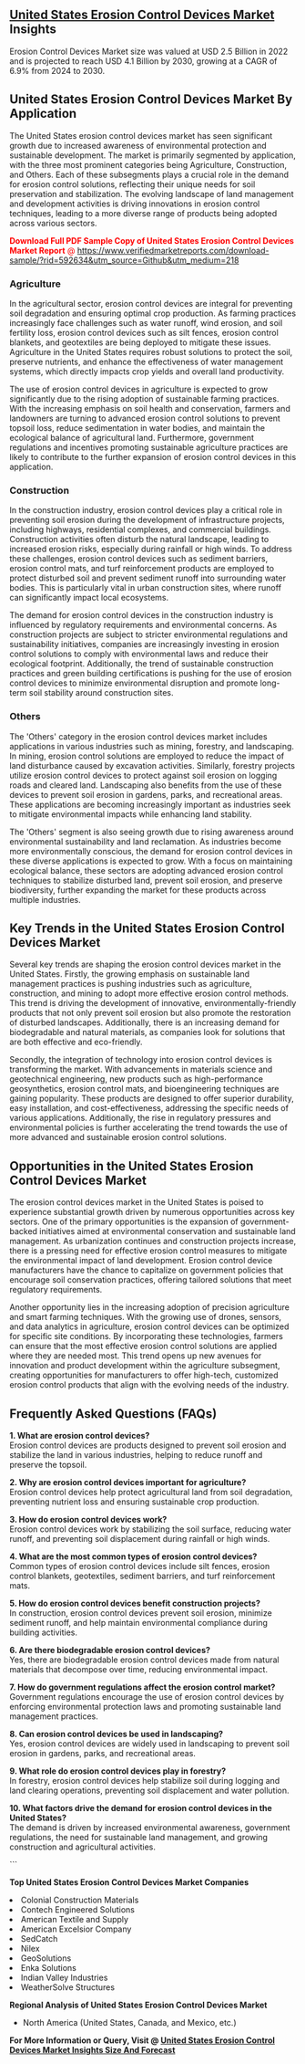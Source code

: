 <h2><a href="https://www.verifiedmarketreports.com/download-sample/?rid=592634&amp;utm_source=Github&amp;utm_medium=218" target="_blank">United States Erosion Control Devices Market</a> Insights</h2><p>Erosion Control Devices Market size was valued at USD 2.5 Billion in 2022 and is projected to reach USD 4.1 Billion by 2030, growing at a CAGR of 6.9% from 2024 to 2030.</p><p> <h2>United States Erosion Control Devices Market By Application</h2> The United States erosion control devices market has seen significant growth due to increased awareness of environmental protection and sustainable development. The market is primarily segmented by application, with the three most prominent categories being Agriculture, Construction, and Others. Each of these subsegments plays a crucial role in the demand for erosion control solutions, reflecting their unique needs for soil preservation and stabilization. The evolving landscape of land management and development activities is driving innovations in erosion control techniques, leading to a more diverse range of products being adopted across various sectors. <p><span class=""><span style="color: #ff0000;"><strong>Download Full PDF Sample Copy of United States Erosion Control Devices Market Report</strong> @ </span><a href="https://www.verifiedmarketreports.com/download-sample/?rid=592634&amp;utm_source=Github&amp;utm_medium=218" target="_blank">https://www.verifiedmarketreports.com/download-sample/?rid=592634&amp;utm_source=Github&amp;utm_medium=218</a></span></p> <h3>Agriculture</h3> <p>In the agricultural sector, erosion control devices are integral for preventing soil degradation and ensuring optimal crop production. As farming practices increasingly face challenges such as water runoff, wind erosion, and soil fertility loss, erosion control devices such as silt fences, erosion control blankets, and geotextiles are being deployed to mitigate these issues. Agriculture in the United States requires robust solutions to protect the soil, preserve nutrients, and enhance the effectiveness of water management systems, which directly impacts crop yields and overall land productivity.</p> <p>The use of erosion control devices in agriculture is expected to grow significantly due to the rising adoption of sustainable farming practices. With the increasing emphasis on soil health and conservation, farmers and landowners are turning to advanced erosion control solutions to prevent topsoil loss, reduce sedimentation in water bodies, and maintain the ecological balance of agricultural land. Furthermore, government regulations and incentives promoting sustainable agriculture practices are likely to contribute to the further expansion of erosion control devices in this application.</p> <h3>Construction</h3> <p>In the construction industry, erosion control devices play a critical role in preventing soil erosion during the development of infrastructure projects, including highways, residential complexes, and commercial buildings. Construction activities often disturb the natural landscape, leading to increased erosion risks, especially during rainfall or high winds. To address these challenges, erosion control devices such as sediment barriers, erosion control mats, and turf reinforcement products are employed to protect disturbed soil and prevent sediment runoff into surrounding water bodies. This is particularly vital in urban construction sites, where runoff can significantly impact local ecosystems.</p> <p>The demand for erosion control devices in the construction industry is influenced by regulatory requirements and environmental concerns. As construction projects are subject to stricter environmental regulations and sustainability initiatives, companies are increasingly investing in erosion control solutions to comply with environmental laws and reduce their ecological footprint. Additionally, the trend of sustainable construction practices and green building certifications is pushing for the use of erosion control devices to minimize environmental disruption and promote long-term soil stability around construction sites.</p> <h3>Others</h3> <p>The 'Others' category in the erosion control devices market includes applications in various industries such as mining, forestry, and landscaping. In mining, erosion control solutions are employed to reduce the impact of land disturbance caused by excavation activities. Similarly, forestry projects utilize erosion control devices to protect against soil erosion on logging roads and cleared land. Landscaping also benefits from the use of these devices to prevent soil erosion in gardens, parks, and recreational areas. These applications are becoming increasingly important as industries seek to mitigate environmental impacts while enhancing land stability.</p> <p>The 'Others' segment is also seeing growth due to rising awareness around environmental sustainability and land reclamation. As industries become more environmentally conscious, the demand for erosion control devices in these diverse applications is expected to grow. With a focus on maintaining ecological balance, these sectors are adopting advanced erosion control techniques to stabilize disturbed land, prevent soil erosion, and preserve biodiversity, further expanding the market for these products across multiple industries.</p> <h2>Key Trends in the United States Erosion Control Devices Market</h2> <p>Several key trends are shaping the erosion control devices market in the United States. Firstly, the growing emphasis on sustainable land management practices is pushing industries such as agriculture, construction, and mining to adopt more effective erosion control methods. This trend is driving the development of innovative, environmentally-friendly products that not only prevent soil erosion but also promote the restoration of disturbed landscapes. Additionally, there is an increasing demand for biodegradable and natural materials, as companies look for solutions that are both effective and eco-friendly.</p> <p>Secondly, the integration of technology into erosion control devices is transforming the market. With advancements in materials science and geotechnical engineering, new products such as high-performance geosynthetics, erosion control mats, and bioengineering techniques are gaining popularity. These products are designed to offer superior durability, easy installation, and cost-effectiveness, addressing the specific needs of various applications. Additionally, the rise in regulatory pressures and environmental policies is further accelerating the trend towards the use of more advanced and sustainable erosion control solutions.</p> <h2>Opportunities in the United States Erosion Control Devices Market</h2> <p>The erosion control devices market in the United States is poised to experience substantial growth driven by numerous opportunities across key sectors. One of the primary opportunities is the expansion of government-backed initiatives aimed at environmental conservation and sustainable land management. As urbanization continues and construction projects increase, there is a pressing need for effective erosion control measures to mitigate the environmental impact of land development. Erosion control device manufacturers have the chance to capitalize on government policies that encourage soil conservation practices, offering tailored solutions that meet regulatory requirements.</p> <p>Another opportunity lies in the increasing adoption of precision agriculture and smart farming techniques. With the growing use of drones, sensors, and data analytics in agriculture, erosion control devices can be optimized for specific site conditions. By incorporating these technologies, farmers can ensure that the most effective erosion control solutions are applied where they are needed most. This trend opens up new avenues for innovation and product development within the agriculture subsegment, creating opportunities for manufacturers to offer high-tech, customized erosion control products that align with the evolving needs of the industry.</p> <h2>Frequently Asked Questions (FAQs)</h2> <p><strong>1. What are erosion control devices?</strong><br> Erosion control devices are products designed to prevent soil erosion and stabilize the land in various industries, helping to reduce runoff and preserve the topsoil.</p> <p><strong>2. Why are erosion control devices important for agriculture?</strong><br> Erosion control devices help protect agricultural land from soil degradation, preventing nutrient loss and ensuring sustainable crop production.</p> <p><strong>3. How do erosion control devices work?</strong><br> Erosion control devices work by stabilizing the soil surface, reducing water runoff, and preventing soil displacement during rainfall or high winds.</p> <p><strong>4. What are the most common types of erosion control devices?</strong><br> Common types of erosion control devices include silt fences, erosion control blankets, geotextiles, sediment barriers, and turf reinforcement mats.</p> <p><strong>5. How do erosion control devices benefit construction projects?</strong><br> In construction, erosion control devices prevent soil erosion, minimize sediment runoff, and help maintain environmental compliance during building activities.</p> <p><strong>6. Are there biodegradable erosion control devices?</strong><br> Yes, there are biodegradable erosion control devices made from natural materials that decompose over time, reducing environmental impact.</p> <p><strong>7. How do government regulations affect the erosion control market?</strong><br> Government regulations encourage the use of erosion control devices by enforcing environmental protection laws and promoting sustainable land management practices.</p> <p><strong>8. Can erosion control devices be used in landscaping?</strong><br> Yes, erosion control devices are widely used in landscaping to prevent soil erosion in gardens, parks, and recreational areas.</p> <p><strong>9. What role do erosion control devices play in forestry?</strong><br> In forestry, erosion control devices help stabilize soil during logging and land clearing operations, preventing soil displacement and water pollution.</p> <p><strong>10. What factors drive the demand for erosion control devices in the United States?</strong><br> The demand is driven by increased environmental awareness, government regulations, the need for sustainable land management, and growing construction and agricultural activities.</p> ```</p><p><strong>Top United States Erosion Control Devices Market Companies</strong></p><div data-test-id=""><p><li>Colonial Construction Materials</li><li> Contech Engineered Solutions</li><li> American Textile and Supply</li><li> American Excelsior Company</li><li> SedCatch</li><li> Nilex</li><li> GeoSolutions</li><li> Enka Solutions</li><li> Indian Valley Industries</li><li> WeatherSolve Structures</li></p><div><strong>Regional Analysis of&nbsp;United States Erosion Control Devices Market</strong></div><ul><li dir="ltr"><p dir="ltr">North America&nbsp;(United States, Canada, and Mexico, etc.)</p></li></ul><p><strong>For More Information or Query, Visit @&nbsp;</strong><strong><a href="https://www.verifiedmarketreports.com/product/erosion-control-devices-market/?utm_source=Github&amp;utm_medium=218" target="_blank">United States Erosion Control Devices Market Insights Size And Forecast</a></strong></p></div>
